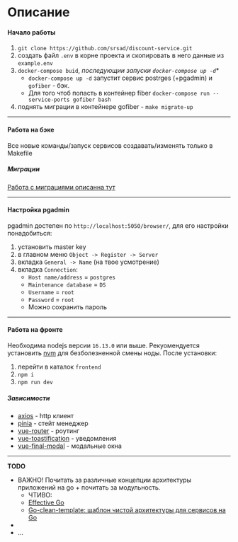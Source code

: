 # Описание

#### Начало работы
1. `git clone https://github.com/srsad/discount-service.git`
2. создать файл `.env` в корне проекта и скопировать в него данные из `example.env`
3. `docker-compose buid`, *последующии запуски `docker-compose up -d`**
    - `docker-compose up -d` запустит сервис postrges (+pgadmin) и `gofiber` - бэк.
    - Для того чтоб попасть в контейнер fiber `docker-compose run --service-ports gofiber bash`
4. поднять миграции в контейнере gofiber - `make migrate-up`

---

#### Работа на бэке
Все новые команды/запуск сервисов создавать/изменять только в Makefile

##### Миграции
[Работа с миграциями описанна тут](MIGRATIONS.md)

---
#### Настройка pgadmin
pgadmin достепен по `http://localhost:5050/browser/`, для его настройки понадобиться:
1. установить master key
2. в главном меню `Object -> Register -> Server`
3. вкладка `General -> Name` (на твое усмотрение)
4. вкладка `Connection`:
    - `Host name/address` = `postgres`
    - `Maintenance database` = `DS`
    - `Username` = `root`
    - `Password` = `root`
    - Можно сохранить пароль

---
#### Работа на фронте
Необходима nodejs версии `16.13.0` или выше. Рекуомендуется установить [nvm](https://github.com/coreybutler/nvm-windows) для безболезненной смены ноды.
  После установки: 
  1. перейти в каталок `frontend`
  2. `npm i`
  3. `npm run dev`
##### Зависимости
- [axios](https://www.npmjs.com/package/axios) - http клиент
- [pinia](https://www.npmjs.com/package/pinia) - стейт менеджер
- [vue-router](https://www.npmjs.com/package/vue-router) - роутинг
- [vue-toastification](https://www.npmjs.com/package/vue-toastification) - уведомления
- [vue-final-modal](https://www.npmjs.com/package/vue-final-modal) - модальные окна

---
**TODO**
  - ВАЖНО! Почитать за различные концепции архитектуры приложений на go + почитать за модульность. 
    - ЧТИВО:
    - [Effective Go](https://go.dev/doc/effective_go)
    - [Go-clean-template: шаблон чистой архитектуры для сервисов на Go](https://evrone.ru/Go-clean-template)
  - 
  - ...

